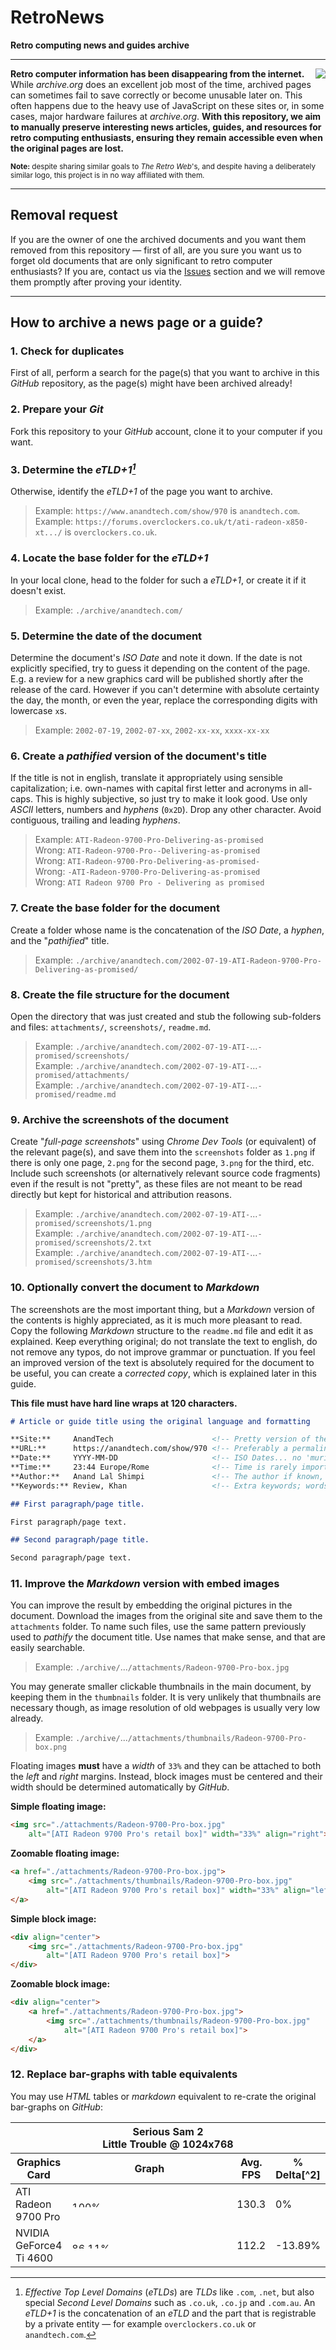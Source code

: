 # RetroNews

**Retro computing news and guides archive**

------------------------------------------------------------------------------------------------------------------------

<img src="./embeds/logo192.png" align="right">

**Retro computer information has been disappearing from the internet.** While _archive.org_ does an excellent job most
of the time, archived pages can sometimes fail to save correctly or become unusable later on. This often happens due to
the heavy use of JavaScript on these sites or, in some cases, major hardware failures at _archive.org_. **With this
repository, we aim to manually preserve interesting news articles, guides, and resources for retro computing
enthusiasts, ensuring they remain accessible even when the original pages are lost.**

<small>**Note:** despite sharing similar goals to _The Retro Web_'s, and despite having a deliberately similar logo,
this project is in no way affiliated with them. </small>

------------------------------------------------------------------------------------------------------------------------

## Removal request

If you are the owner of one the archived documents and you want them removed from this repository — first of all, are
you sure you want us to forget old documents that are only significant to retro computer enthusiasts? If you are,
contact us via the [Issues](./Issues/) section and we will remove them promptly after proving your identity.

------------------------------------------------------------------------------------------------------------------------

## How to archive a news page or a guide?

<!--------------------------------------------------------------------------------------------------------------------->

### 1. Check for duplicates

First of all, perform a search for the page(s) that you want to archive in this _GitHub_ repository, as the page(s)
might have been archived already!

<!--------------------------------------------------------------------------------------------------------------------->

### 2. Prepare your _Git_

Fork this repository to your _GitHub_ account, clone it to your computer if you want.

<!--------------------------------------------------------------------------------------------------------------------->

### 3. Determine the _eTLD+1[^1]_
Otherwise, identify the _eTLD+1_ of the page you want to archive. <!-- TBD IDNs -->

> Example: `https://www.anandtech.com/show/970` is `anandtech.com`.<br>
> Example: `https://forums.overclockers.co.uk/t/ati-radeon-x850-xt.../` is `overclockers.co.uk`.<br>

[^1]: _Effective Top Level Domains_ (_eTLDs_) are _TLDs_ like `.com`, `.net`, but also special _Second Level Domains_
such as `.co.uk`, `.co.jp` and `.com.au`. An _eTLD+1_ is the concatenation of an _eTLD_ and the part that is registrable
by a private entity — for example `overclockers.co.uk` or `anandtech.com`.

<!--------------------------------------------------------------------------------------------------------------------->

### 4. Locate the base folder for the _eTLD+1_

In your local clone, head to the folder for such a _eTLD+1_, or create it if it doesn't exist.

> Example: `./archive/anandtech.com/`

<!--------------------------------------------------------------------------------------------------------------------->

### 5. Determine the date of the document

Determine the document's _ISO Date_ and note it down. If the date is not explicitly specified, try to guess it depending
on the content of the page. E.g. a review for a new graphics card will be published shortly after the release of the
card. However if you can't determine with absolute certainty the day, the month, or even the year, replace the
corresponding digits with lowercase `x`s.

> Example: `2002-07-19`, `2002-07-xx`, `2002-xx-xx`, `xxxx-xx-xx`

<!--------------------------------------------------------------------------------------------------------------------->

### 6. Create a _pathified_ version of the document's title

If the title is not in english, translate it appropriately using sensible capitalization; i.e. own-names with capital
first letter and acronyms in all-caps. This is highly subjective, so just try to make it look good. Use only _ASCII_
letters, numbers and _hyphens_ (`0x2D`). Drop any other character. Avoid contiguous, trailing and leading _hyphens_.

> Example: `ATI-Radeon-9700-Pro-Delivering-as-promised`<br>
> Wrong: `ATI-Radeon-9700-Pro--Delivering-as-promised`<br>
> Wrong: `ATI-Radeon-9700-Pro-Delivering-as-promised-`<br>
> Wrong: `-ATI-Radeon-9700-Pro-Delivering-as-promised`<br>
> Wrong: `ATI Radeon 9700 Pro - Delivering as promised`<br>

<!--------------------------------------------------------------------------------------------------------------------->

### 7. Create the base folder for the document

Create a folder whose name is the concatenation of the _ISO Date_, a _hyphen_, and the "_pathified_" title.

> Example: `./archive/anandtech.com/2002-07-19-ATI-Radeon-9700-Pro-Delivering-as-promised/`

<!--------------------------------------------------------------------------------------------------------------------->

### 8. Create the file structure for the document

Open the directory that was just created and stub the following sub-folders and files: `attachments/`,
`screenshots/`, `readme.md`.

> Example: `./archive/anandtech.com/2002-07-19-ATI-`...`-promised/screenshots/`<br>
> Example: `./archive/anandtech.com/2002-07-19-ATI-`...`-promised/attachments/`<br>
> Example: `./archive/anandtech.com/2002-07-19-ATI-`...`-promised/readme.md`<br>

<!--------------------------------------------------------------------------------------------------------------------->

### 9. Archive the screenshots of the document

Create "_full-page screenshots_" using _Chrome Dev Tools_ (or equivalent) of the relevant page(s), and save them into
the `screenshots` folder as `1.png` if there is only one page, `2.png` for the second page, `3.png` for the third, etc.
Include such screenshots (or alternatively relevant source code fragments) even if the result is not "pretty", as these
files are not meant to be read directly but kept for historical and attribution reasons.

> Example: `./archive/anandtech.com/2002-07-19-ATI-`...`-promised/screenshots/1.png`<br>
> Example: `./archive/anandtech.com/2002-07-19-ATI-`...`-promised/screenshots/2.txt`<br>
> Example: `./archive/anandtech.com/2002-07-19-ATI-`...`-promised/screenshots/3.htm`<br>

<!--------------------------------------------------------------------------------------------------------------------->

### 10. Optionally convert the document to _Markdown_

The screenshots are the most important thing, but a _Markdown_ version of the contents is highly appreciated, as it is
much more pleasant to read. Copy the following _Markdown_ structure to the `readme.md` file and edit it as explained.
Keep everything original; do not translate the text to english, do not remove any typos, do not improve grammar or
punctuation. If you feel an improved version of the text is absolutely required for the document to be useful, you can
create a _corrected copy_, which is explained later in this guide.

**This file must have hard line wraps at 120 characters.**

```md
# Article or guide title using the original language and formatting

**Site:**     AnandTech                      <!-- Pretty version of the site's name.  -->
**URL:**      https://anandtech.com/show/970 <!-- Preferably a permalink, if any. -->
**Date:**     YYYY-MM-DD                     <!-- ISO Dates... no 'murican dates. -->
**Time:**     23:44 Europe/Rome              <!-- Time is rarely important but you can include it if necessary. -->
**Author:**   Anand Lal Shimpi               <!-- The author if known, otherwise omit this line. -->
**Keywords:** Review, Khan                   <!-- Extra keywords; words not already included in the page's body. -->

## First paragraph/page title.

First paragraph/page text.

## Second paragraph/page title.

Second paragraph/page text.
```

<!--------------------------------------------------------------------------------------------------------------------->

### 11. Improve the _Markdown_ version with embed images

You can improve the result by embedding the original pictures in the document. Download the images from the original
site and save them to the `attachments` folder. To name such files, use the same pattern previously used to _pathify_
the document title. Use names that make sense, and that are easily searchable.

> Example: `./archive/`...`/attachments/Radeon-9700-Pro-box.jpg`<br>

You may generate smaller clickable thumbnails in the main document, by keeping them in the `thumbnails` folder. It is
very unlikely that thumbnails are necessary though, as image resolution of old webpages is usually very low already.

> Example: `./archive/`...`/attachments/thumbnails/Radeon-9700-Pro-box.png`<br>

Floating images **must** have a _width_ of `33%` and they can be attached to both the _left_ and _right_ margins.
Instead, block images must be centered and their width should be determined automatically by _GitHub_.

**Simple floating image:**

```html
<img src="./attachments/Radeon-9700-Pro-box.jpg"
    alt="[ATI Radeon 9700 Pro's retail box]" width="33%" align="right">
```

**Zoomable floating image:**

```html
<a href="./attachments/Radeon-9700-Pro-box.jpg">
    <img src="./attachments/thumbnails/Radeon-9700-Pro-box.jpg"
        alt="[ATI Radeon 9700 Pro's retail box]" width="33%" align="left">
</a>
```

**Simple block image:**

```html
<div align="center">
    <img src="./attachments/Radeon-9700-Pro-box.jpg"
        alt="[ATI Radeon 9700 Pro's retail box]">
</div>
```

**Zoomable block image:**

```html
<div align="center">
    <a href="./attachments/Radeon-9700-Pro-box.jpg">
        <img src="./attachments/thumbnails/Radeon-9700-Pro-box.jpg"
            alt="[ATI Radeon 9700 Pro's retail box]">
    </a>
</div>
```

### 12. Replace bar-graphs with table equivalents

You may use _HTML_ tables or _markdown_ equivalent to re-crate the original bar-graphs on _GitHub_:

<table align="center">
    <thead>
        <tr>
            <th colspan="4" align="center">
                Serious Sam 2<br>
                Little Trouble @ 1024x768
            </th>
        </tr>
        <tr>
            <th>Graphics Card</th>
            <th width="300">Graph</th>
            <th>Avg. FPS</th>
            <th>% Delta[^2]</th>
        </tr>
    </thead>
    <tbody
    <tr>
        <td>ATI Radeon 9700 Pro</td>
        <td><img src="./embeds/16.png" height="10" width="100%" alt="100%"></td>
        <td>130.3</td>
        <td>0%</td>
    </tr>
    <tr>
        <td>NVIDIA GeForce4 Ti 4600</td>
        <td><img src="./embeds/9.png" height="10" width="86%" alt="86.11%"></td>
        <td>112.2</td>
        <td>-13.89%</td>
    </tr>
</table>


